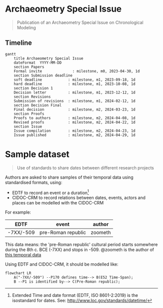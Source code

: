# Archaeometry Special Issue
> Publication of an Archaeometry Special Issue on Chronological Modeling


## Timeline

```mermaid
gantt
    title Archaeometry Special Issue
    dateFormat  YYYY-MM-DD
    section Papers
    Formal invite              : milestone, m0, 2023-04-30, 1d
    section Submission deadline
    soft deadline            : milestone, m1, 2023-09-18, 1d
    hard deadline            : milestone, m1, 2023-10-08, 1d
    section Decision 1
    Decision letter          : milestone, m1, 2023-12-12, 1d
    section Revisions
    Submission of revisions	 : milestone, m1, 2024-02-12, 1d
    section Decision Final
    Final decision           : milestone, m2, 2024-03-23, 1d
    section Proofs
    Proofs to authors        : milestone, m2, 2024-04-08, 1d
    Revised proofs           : milestone, m2, 2024-04-22, 1d
    section Issue
    Issue compilation        : milestone, m2, 2024-04-23, 1d
    Issue published          : milestone, m2, 2024-04-29, 1d
```

# Sample dataset
> Use of standards to share dates between different research projects

Authors are asked to share samples of their temporal data using standardised formats, using:
- EDTF to record an event or a duration[^1]
- CIDOC-CRM to record relations between dates, events, actors and places can be modelled with the CIDOC-CRM

For example: 

| EDTF  |  event |  author |
|---|---|---|
| -7XX/-509  | pre-Roman republic  | zoometh |

This data means: the 'pre-Roman republic' cultural period starts somewhere during the 8th c. BCE (-7XX) and stops in -509. @zoometh is the author of [this temporal data](https://github.com/historical-time/caa23/blob/main/archaeometry-si/samples/dataset.tsv)

Using EDTF and CIDOC-CRM, it should be modelled like:

```mermaid
flowchart LR
    A("-7XX/-509") --P170 defines time--> B(E52 Time-Span);
    B --P1 is identified by--> C(Pre-Roman republic);
```

[^1]: Extended Time and date format (EDTF, ISO 8601-2:2019) is the isostandard for dates. See: http://www.loc.gov/standards/datetime/
[^2]: CIDOC-Conceptual Reference Model (CIDOC-CRM, v7.1.2 *under review* ISO) is a model for describing and organising cultural heritage information. It is extended to archaeological data with the [CRMarchaeo](https://www.cidoc-crm.org/crmarchaeo/home-3). See: https://www.cidoc-crm.org/